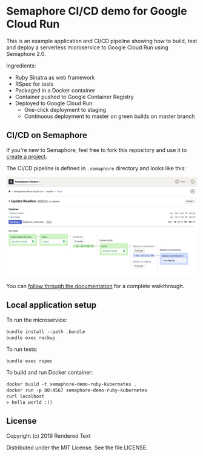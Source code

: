 # Semaphore CI/CD demo for Google Cloud Run

This is an example application and CI/CD pipeline showing how to build, test and
deploy a serverless microservice to Google Cloud Run using Semaphore 2.0.

Ingredients:

- Ruby Sinatra as web framework
- RSpec for tests
- Packaged in a Docker container
- Container pushed to Google Container Registry
- Deployed to Google Cloud Run:
    - One-click deployment to staging
    - Continuous deployment to master on green builds on master branch

## CI/CD on Semaphore

If you're new to Semaphore, feel free to fork this repository and use it to
[create a project](https://docs.semaphoreci.com/article/63-your-first-project).

The CI/CD pipeline is defined in `.semaphore` directory and looks like this:

![CI/CD pipeline on Semaphore](pipeline.png)

You can [follow through the documentation][docs] for a complete walkthrough.

## Local application setup

To run the microservice:

```
bundle install --path .bundle
bundle exec rackup
```

To run tests:

```
bundle exec rspec
```

To build and run Docker container:

```
docker build -t semaphore-demo-ruby-kubernetes .
docker run -p 80:4567 semaphore-demo-ruby-kubernetes
curl localhost
> hello world :))
```

## License

Copyright (c) 2019 Rendered Text

Distributed under the MIT License. See the file LICENSE.

[docs]: https://docs.semaphoreci.com/article/128-google-cloud-run-cicd
